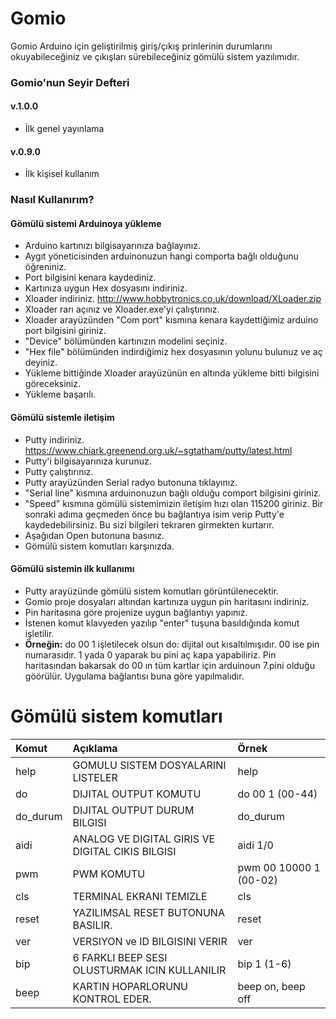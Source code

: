 # Gomio

Gomio Arduino için geliştirilmiş giriş/çıkış prinlerinin durumlarını okuyabileceğiniz ve çıkışları sürebileceğiniz
gömülü sistem yazılımıdır.

### Gomio'nun Seyir Defteri

#### v.1.0.0
* İlk genel yayınlama
#### v.0.9.0
* İlk kişisel kullanım

### Nasıl Kullanırım?
#### Gömülü sistemi Arduinoya yükleme
* Arduino kartınızı bilgisayarınıza bağlayınız.
* Aygıt yöneticisinden arduinonuzun hangi comporta bağlı olduğunu öğreniniz.
* Port bilgisini kenara kaydediniz.
* Kartınıza uygun Hex dosyasını indiriniz.
* Xloader indiriniz. http://www.hobbytronics.co.uk/download/XLoader.zip
* Xloader rarı açınız ve Xloader.exe'yi çalıştırınız.
* Xloader arayüzünden "Com port" kısmına kenara kaydettiğimiz arduino port bilgisini giriniz.
* "Device" bölümünden kartınızın modelini seçiniz.
* "Hex file" bölümünden indirdiğimiz hex dosyasının yolunu bulunuz ve aç deyiniz.
* Yükleme bittiğinde Xloader arayüzünün en altında yükleme bitti bilgisini göreceksiniz. 
* Yükleme başarılı.
#### Gömülü sistemle iletişim
* Putty indiriniz. https://www.chiark.greenend.org.uk/~sgtatham/putty/latest.html
* Putty'i bilgisayarınıza kurunuz.
* Putty çalıştırınız.
* Putty arayüzünden Serial radyo butonuna tıklayınız.
* "Serial line" kısmına arduinonuzun bağlı olduğu comport bilgisini giriniz.
* "Speed" kısmına gömülü sistemimizin iletişim hızı olan 115200 giriniz. Bir sonraki adıma geçmeden önce bu bağlantıya isim verip Putty'e kaydedebilirsiniz. Bu sizi bilgileri tekraren girmekten kurtarır.
* Aşağıdan Open butonuna basınız.
* Gömülü sistem komutları karşınızda.
#### Gömülü sistemin ilk kullanımı
* Putty arayüzünde gömülü sistem komutları görüntülenecektir.
* Gomio proje dosyaları altından kartınıza uygun pin haritasını indiriniz.
* Pin haritasına göre projenize uygun bağlantıyı yapınız.
* İstenen komut klavyeden yazılıp "enter" tuşuna basıldığında komut işletilir.
* <b>Örneğin:</b> do 00 1 işletilecek olsun do: dijital out kısaltılmışıdır. 00 ise pin numarasıdır. 1 yada 0 yaparak bu pini aç kapa yapabiliriz. Pin haritasından bakarsak do 00 ın tüm kartlar için arduinoun 7.pini olduğu göörülür. Uygulama bağlantısı buna göre yapılmalıdır.


# Gömülü sistem komutları 

Komut|Açıklama|Örnek
:------|:-------------------------------|:----------------------|
help|GOMULU SISTEM DOSYALARINI LISTELER| help
do| DIJITAL OUTPUT KOMUTU|do 00 1 (00-44)
do_durum|DIJITAL OUTPUT DURUM BILGISI|do_durum
aidi|ANALOG VE DIGITAL GIRIS VE DIGITAL CIKIS BILGISI|aidi 1/0
pwm| PWM KOMUTU|pwm 00 10000 1 (00-02)
cls| TERMINAL EKRANI TEMIZLE|cls
reset| YAZILIMSAL RESET BUTONUNA BASILIR. |reset
ver| VERSIYON ve ID BILGISINI VERIR|ver
bip| 6 FARKLI BEEP SESI OLUSTURMAK ICIN KULLANILIR|bip 1 (1-6)
beep| KARTIN HOPARLORUNU KONTROL EDER.|beep on, beep off

